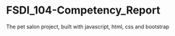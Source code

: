 # FSDI_104-Competency_Report 
 The pet salon project, built with javascript, html, css and bootstrap
